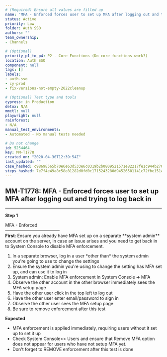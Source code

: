 ```yaml
---
# (Required) Ensure all values are filled up
name: "MFA - Enforced forces user to set up MFA after logging out and trying to log back in"
status: Active
priority: Low
folder: Auth SSO
authors: ""
team_ownership: 
- Channels

# (Optional)
priority_p1_to_p4: P2 - Core Functions (Do core functions work?)
location: Auth SSO
component: null
tags: []
labels: 
- auth-sso
- cy-prod
- fix-versions-not-empty-2022cleanup

# (Optional) Test type and tools
cypress: in Production
detox: N/A
mmctl: null
playwright: null
rainforest: 
- N/A
manual_test_environments: 
- Automated - No manual tests needed

# Do not change
id: 5254464
key: MM-T1778
created_on: "2020-04-30T12:39:54Z"
last_updated: ""
case_hashed: c98698565b70e6e63d533e6c0319b2b0809521571e82217fe1c944b2703880b4de385998a525e999c702d82646fafe34
steps_hashed: 7e7f4e49a8c58e81282d0fd0c1715243280d94526581141c72fbe1514f1fbf5f3a1788b510efc1d9e89147e746dc453a
---
```


<!-- (Auto-generated) Based on frontmatter's "key" and "name" -->

## MM-T1778: MFA - Enforced forces user to set up MFA after logging out and trying to log back in

---

**Step 1**

MFA - Enforced\
–––––––––––––––––––––––––\
**First**: Ensure you already have MFA set up on a separate \*\*system admin\*\* account on the server, in case an issue arises and you need to get back in to System Console to disable MFA enforcement.

1. In a separate browser, log in a user \*other than\* the system admin you're going to use to change the settings
2. Ensure the system admin you're using to change the setting has MFA set up, and can use it to log in
3. System admin: Enable MFA enforcement in System Console ➜ MFA
4. Observe the other account in the other browser immediately sees the MFA setup page
5. Have the other user click in the top left to log out
6. Have the other user enter email/password to sign in
7. Observe the other user sees the MFA setup page
8. Be sure to remove enforcement after this test

**Expected**

- MFA enforcement is applied immediately, requiring users without it set up to set it up
- Check System Console>> Users and ensure that Remove MFA option does not appear for users who have not setup MFA yet.
- Don't forget to REMOVE enforcement after this test is done
